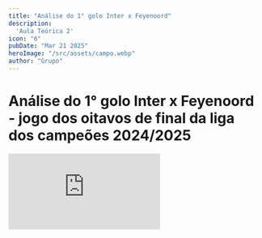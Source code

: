 ```yaml
---
title: "Análise do 1° golo Inter x Feyenoord"
description:
  'Aula Teórica 2'
icon: "6"
pubDate: "Mar 21 2025"
heroImage: "/src/assets/campo.webp"
author: "Grupo"
---
```


# Análise do 1° golo Inter x Feyenoord - jogo dos oitavos de final da liga dos campeões 2024/2025

<div class="relative w-full pt-[56.25%]">
  <iframe 
    class="absolute top-0 left-0 w-full h-full rounded-lg" 
    src="https://www.youtube.com/embed/kNOfNyWkqO4" 
    title="Análise de lance jogo Inter x Feyenoord" 
    frameborder="0" 
    allow="accelerometer; autoplay; clipboard-write; encrypted-media; gyroscope; picture-in-picture; web-share" 
    referrerpolicy="strict-origin-when-cross-origin" 
    allowfullscreen>
  </iframe>
</div>

